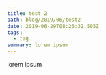 ```yaml
---
title: test 2
path: blog/2019/06/test2
date: 2019-06-29T08:26:32.505Z
tags:
  - tag
summary: lorem ipsum
---
```

lorem ipsum
